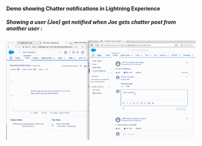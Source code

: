 #### Demo showing Chatter notifications in Lightning Experience

##### Showing a user (Joe) get notified when Joe gets chatter post from another user :

![Chatter Notification](./img/chatter-alerting-1.gif)
